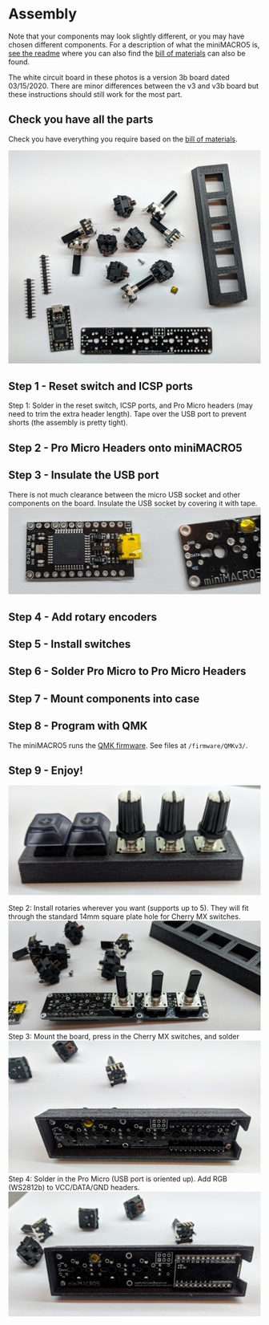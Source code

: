 # Assembly
Note that your components may look slightly different, or you may have chosen different components.  For a description of what the miniMACRO5 is, [see the readme](README.md) where you can also find the [bill of materials](README.md##bill-of-materials-bom) can also be found.

The white circuit board in these photos is a version 3b board dated 03/15/2020.  There are minor differences between the v3 and v3b board but these instructions should still work for the most part.

## Check you have all the parts
Check you have everything you require based on the [bill of materials](README.md##bill-of-materials-bom).

![](photos/parts.jpg)

## Step 1 - Reset switch and ICSP ports
Step 1: Solder in the reset switch, ICSP ports, and Pro Micro headers (may need to trim the extra header length). Tape over the USB port to prevent shorts (the assembly is pretty tight).

## Step 2 - Pro Micro Headers onto miniMACRO5

## Step 3 - Insulate the USB port
There is not much clearance between the micro USB socket and other components on the board.  Insulate the USB socket by covering it with tape.
![](photos/tape.jpg)

## Step 4 - Add rotary encoders

## Step 5 - Install switches

## Step 6 - Solder Pro Micro to Pro Micro Headers

## Step 7 - Mount components into case

## Step 8 - Program with QMK
The miniMACRO5 runs the [QMK firmware](https://qmk.fm/).  See files at `/firmware/QMKv3/`.

## Step 9 - Enjoy!
![](photos/finish2.jpg)


Step 2: Install rotaries wherever you want (supports up to 5). They will fit through the standard 14mm square plate hole for Cherry MX switches.
![](photos/rotaries.jpg)
Step 3: Mount the board, press in the Cherry MX switches, and solder
![](photos/casemount.jpg)
Step 4: Solder in the Pro Micro (USB port is oriented up). Add RGB (WS2812b) to VCC/DATA/GND headers.
![](photos/promicro.jpg)
